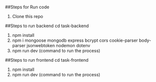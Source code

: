 ##Steps for Run code
1. Clone this repo

##Steps to run backend
   cd task-backend
1. npm install
2. npm i mongoose mongodb express bcrypt cors cookie-parser body-parser jsonwebtoken nodemon dotenv
3. npm run dev (command to run the process)

##Steps to run frontend
   cd task-frontend
1. npm install
2. npm run dev (command to run the process)
